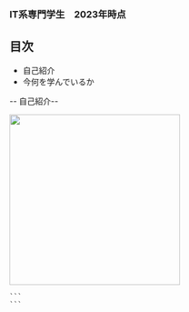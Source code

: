 ### IT系専門学生　2023年時点
## 目次
* 自己紹介
* 今何を学んでいるか


-- 自己紹介--
  
<img src="https://github.com/ryudayo64/test/assets/116864638/80436b62-4eb7-4646-bf97-f4349fc2c257" width="300">

````
```
```
````

  <?php?>
